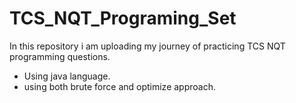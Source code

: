 # TCS_NQT_Programing_Set
In this repository i am uploading my journey of practicing TCS NQT programming questions. 
* Using java language.
* using both brute force and optimize approach.
